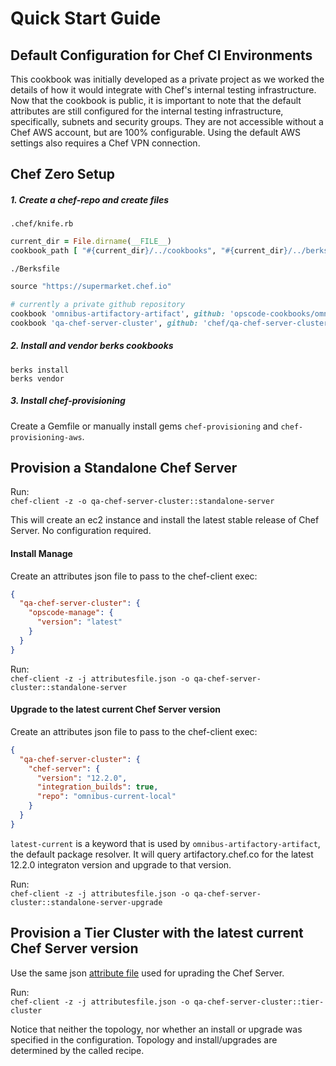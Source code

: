 Quick Start Guide
=================

## Default Configuration for Chef CI Environments
This cookbook was initially developed as a private project as we worked the details of how it would integrate with Chef's internal testing infrastructure.  Now that the cookbook is public, it is important to note that the default attributes are still configured for the internal testing infrastructure, specifically, subnets and security groups.  They are not accessible without a Chef AWS account, but are 100% configurable.  Using the default AWS settings also requires a Chef VPN connection.

## Chef Zero Setup

##### 1. Create a chef-repo and create files
`.chef/knife.rb`
```ruby
current_dir = File.dirname(__FILE__)
cookbook_path [ "#{current_dir}/../cookbooks", "#{current_dir}/../berks-cookbooks" ]
```

`./Berksfile`
```ruby
source "https://supermarket.chef.io"

# currently a private github repository
cookbook 'omnibus-artifactory-artifact', github: 'opscode-cookbooks/omnibus-artifactory-artifact'
cookbook 'qa-chef-server-cluster', github: 'chef/qa-chef-server-cluster'
```

##### 2. Install and vendor berks cookbooks
`berks install`  
`berks vendor`

##### 3. Install chef-provisioning
Create a Gemfile or manually install gems `chef-provisioning` and  `chef-provisioning-aws`.

## Provision a Standalone Chef Server
Run:  
`chef-client -z -o qa-chef-server-cluster::standalone-server`

This will create an ec2 instance and install the latest stable release of Chef Server. No configuration required.

#### Install Manage
Create an attributes json file to pass to the chef-client exec:
```json
{
  "qa-chef-server-cluster": {
    "opscode-manage": {
      "version": "latest"
    }
  }
}
```

Run:  
`chef-client -z -j attributesfile.json -o qa-chef-server-cluster::standalone-server`

#### Upgrade to the latest current Chef Server version
Create an attributes json file to pass to the chef-client exec:
```json
{
  "qa-chef-server-cluster": {
    "chef-server": { 
      "version": "12.2.0",
      "integration_builds": true,
      "repo": "omnibus-current-local"
    }
  }
}
```

`latest-current` is a keyword that is used by `omnibus-artifactory-artifact`, the default package resolver.  It will query artifactory.chef.co for the latest 12.2.0 integraton version and upgrade to that version.

Run:  
`chef-client -z -j attributesfile.json -o qa-chef-server-cluster::standalone-server-upgrade`

## Provision a Tier Cluster with the latest current Chef Server version
Use the same json [attribute file](#upgrade-to-the-latest-current-chef-server-version) used for uprading the Chef Server.

Run:  
`chef-client -z -j attributesfile.json -o qa-chef-server-cluster::tier-cluster`

Notice that neither the topology, nor whether an install or upgrade was specified in the configuration.  Topology and install/upgrades are determined by the called recipe.

